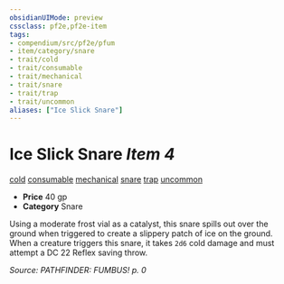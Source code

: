 ```yaml
---
obsidianUIMode: preview
cssclass: pf2e,pf2e-item
tags:
- compendium/src/pf2e/pfum
- item/category/snare
- trait/cold
- trait/consumable
- trait/mechanical
- trait/snare
- trait/trap
- trait/uncommon
aliases: ["Ice Slick Snare"]
---
```

# Ice Slick Snare *Item 4*  
[cold](../../../rules/traits/cold.md)  [consumable](../../../rules/traits/consumable.md)  [mechanical](../../../rules/traits/mechanical.md)  [snare](../../../rules/traits/snare.md)  [trap](../../../rules/traits/trap.md)  [uncommon](../../../rules/traits/uncommon.md)  

- **Price** 40 gp
- **Category** Snare

Using a moderate frost vial as a catalyst, this snare spills out over the ground when triggered to create a slippery patch of ice on the ground. When a creature triggers this snare, it takes `2d6` cold damage and must attempt a DC 22 Reflex saving throw.

*Source: PATHFINDER: FUMBUS! p. 0*